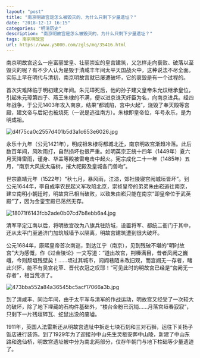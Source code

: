 ```yaml
---
layout: "post"
title: "南京明故宫是怎么被毁灭的，为什么只剩下少量遗址？"
date: "2018-12-17 16:15"
categories: "明清历史"
description: "南京明故宫是怎么被毁灭的，为什么只剩下少量遗址？"
tags: 南京明故宫
url: https://www.y5000.com/zgls/mq/35416.html
---
```






南京明故宫这么一座富丽堂皇、壮丽崇宏的皇宫建筑，又怎样走向衰败、破落以至毁灭的呢？有不少人认为是毁于清咸丰年间太平天国战火中，这种说法不尽全面。实际上早在明代与清初，南京明故宫就已屡遭破坏，它的衰毁是有一个过程的。

首次灾难降临于明初建文年间。朱元璋死后，他的孙子建文皇帝朱允炆继承皇位，引起朱元璋第四子、燕王朱棣的不满，便以进京诛灭奸臣为名，向南京进兵。经四年战争，于公元1403年攻入南京，结果“都城陷，宫中火起”，烧毁了奉天殿等宫殿，建文帝与后妃也被烧死（一说是逃往南方）。朱棣即皇帝位，年号永乐，是为明成祖。

![d4f75ca0c2557d401b5d3a1c653e6026.jpg](https://img.y5000.com/uploads/allimg/181023/d4f75ca0c2557d401b5d3a1c653e6026.jpg)

永乐十九年（公元1421年），明成祖朱棣将都城北迁，南京明故宫渐趋冷落。此后数百年间，风吹雨打，自然损坏也很严重。如明英宗正统十四年（1449年）夏六月天降雷雨，谨身、华盖等殿被雷电击中起火。宪宗成化二十一年（1485年）五月，“南京大风拔太庙树，摧大祀殿及皇城各门兽吻”。

世宗嘉靖元年（1522年）“秋七月，暴风雨，江溢，郊社陵寝宫阙城垣皆坏”。到公元1644年，李自成率农民起义军攻陷北京，崇祯皇帝的弟弟朱由崧逃往南京，建立南明小朝廷时，明故宫已相当破败，以致朱由崧只能在南京“即皇帝位于武英殿”了，因为金銮宝殿已荡然无存。

![18071f6143fcb2ade0b07cd7b8ebb6a4.jpg](https://img.y5000.com/uploads/allimg/181023/18071f6143fcb2ade0b07cd7b8ebb6a4.jpg)

清军平定江南以后，将明故宫改为八旗兵驻防城，设置将军、都统二衙门于其中，还从太平门至通济门加筑城墙予以隔离，明故宫建筑遭到很大破坏。

公元1684年，康熙皇帝首次南巡，到达江宁（南京），见到残破不堪的“明时故宫”大为感慨，作《过金陵论》一文写道：“道出故宫，荆榛满目，昔者凤阙之巍峨，今则颓垣残壁矣！……顷过其城市，闾阎巷陌未改旧观，而宫阙无一存者，睹此兴怀，能不有吴宫花草、晋代衣冠之叹耶！”可见此时的明故宫已经是“宫阙无一存者”，相当荒凉了。

![473bba552a84a36545bc5acf17066a3b.jpg](https://img.y5000.com/uploads/allimg/181023/473bba552a84a36545bc5acf17066a3b.jpg)

到了清咸丰、同治年间，由于太平军与清军的作战运动，明故宫又经受了一次较大的破坏，除了地下埋藏的石构件基础外，“楼台金粉已沉销……月落宫垣春寂寂”，只剩下一片残垣碎瓦、蛇鼠出没的废墟。

1911年，英国人法雷斯还从明故宫遗址中拆走七块石刻和三对石狮，运往下关扬子饭店进行装饰。到了1929年为了迎接孙中山先生灵柩安葬中山陵，新建了中山东路和逸仙桥，明故宫遗址被中分为南北两部分，仅存午朝门与地下柱础等少量遗迹了。
